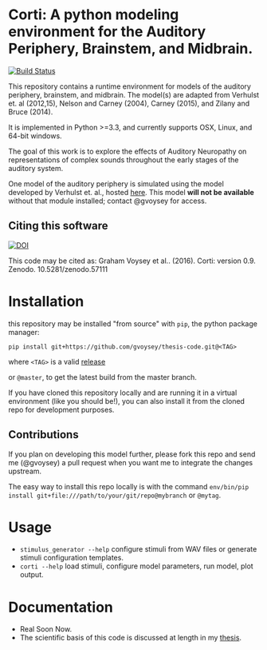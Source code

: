 # Corti: A python modeling environment for the Auditory Periphery, Brainstem, and Midbrain. 
[![Build Status](https://travis-ci.org/gvoysey/corti.svg?branch=master)](https://travis-ci.org/gvoysey/corti)

This repository contains a runtime environment for models of the auditory periphery, brainstem, and midbrain. 
The model(s) are adapted from Verhulst et. al (2012,15), Nelson and Carney (2004), Carney (2015), and Zilany and Bruce (2014).   

It is implemented in Python >=3.3, and currently supports OSX, Linux, and 64-bit windows. 

The goal of this work is to explore the effects of Auditory Neuropathy on representations of complex sounds throughout
the early stages of the auditory system. 

One model of the auditory periphery is simulated using the model developed by Verhulst et. al., hosted [here](https://github.com/AuditoryBiophysicsLab/verhulst-model-core).
This model **will not be available** without that module installed; contact @gvoysey for access. 

## Citing this software
[![DOI](https://zenodo.org/badge/23057/gvoysey/corti.svg)](https://zenodo.org/badge/latestdoi/23057/gvoysey/corti)

This code may be cited as: 
Graham Voysey et al.. (2016). Corti: version 0.9. Zenodo. 10.5281/zenodo.57111



# Installation 
this repository may be installed "from source" with `pip`, the python package manager: 
```
pip install git+https://github.com/gvoysey/thesis-code.git@<TAG>
```
where `<TAG>` is a valid [release](https://github.com/gvoysey/thesis-code/releases)

or `@master`, to get the latest build from the master branch.  

If you have cloned this repository locally and are running it in a virtual environment (like you should be!), 
you can also install it from the cloned repo for development purposes.  

## Contributions
If you plan on developing this model further, please fork this repo and send me (@gvoysey) a pull request when you want me to integrate the changes upstream.  

The easy way to install this repo locally is with the command 
`env/bin/pip install git+file:///path/to/your/git/repo@mybranch` or `@mytag`. 

# Usage
 - `stimulus_generator --help` configure stimuli from WAV files or generate stimuli configuration templates.
 - `corti --help` load stimuli, configure model parameters, run model, plot output.
 
 
# Documentation 
 - Real Soon Now.
 - The scientific basis of this code is discussed at length in my [thesis](https://github.com/gvoysey/thesis).  
